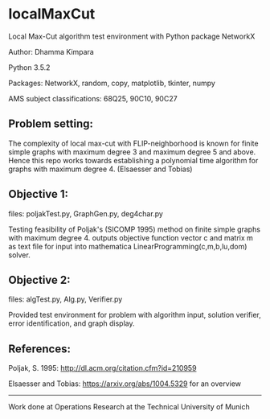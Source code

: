 # localMaxCut
Local Max-Cut algorithm test environment with Python package NetworkX

Author: Dhamma Kimpara

Python 3.5.2

Packages: NetworkX, random, copy, matplotlib, tkinter, numpy

AMS subject classifications: 68Q25, 90C10, 90C27

Problem setting:
---------
The complexity of local max-cut with FLIP-neighborhood 
is known for finite simple graphs with maximum degree 3 and maximum degree 
5 and above. Hence this repo works towards establishing a polynomial time algorithm for 
graphs with maximum degree 4. (Elsaesser and Tobias)


Objective 1:
--------
files: poljakTest.py, GraphGen.py, deg4char.py

Testing feasibility of Poljak's (SICOMP 1995) method on finite simple graphs with
maximum degree 4. outputs objective function vector c and matrix m as text file
for input into mathematica LinearProgramming(c,m,b,lu,dom) solver.


Objective 2:
-----------
files: algTest.py, Alg.py, Verifier.py

Provided test environment for problem with algorithm input, solution verifier,
error identification, and graph display. 


References:
----------
Poljak, S. 1995: http://dl.acm.org/citation.cfm?id=210959

Elsaesser and Tobias: https://arxiv.org/abs/1004.5329 for an overview


------
Work done at Operations Research at the Technical University of Munich
